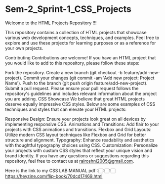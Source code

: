 # Sem-2_Sprint-1_CSS_Projects

Welcome to the HTML Projects Repository !!!

This repository contains a collection of HTML projects that showcase various web development concepts, techniques, and examples. Feel free to explore and use these projects for learning purposes or as a reference for your own projects.

Contributing
Contributions are welcome! If you have an HTML project that you would like to add to this repository, please follow these steps:

Fork the repository.
Create a new branch (git checkout -b feature/add-new-project).
Commit your changes (git commit -am 'Add new project: Project Name').
Push to the branch (git push origin feature/add-new-project).
Submit a pull request. Please ensure your pull request follows the repository's guidelines and includes relevant information about the project you are adding.
CSS Showcase
We believe that great HTML projects deserve equally impressive CSS styles. Below are some examples of CSS techniques and styles that can elevate your HTML projects:

Responsive Design: Ensure your projects look great on all devices by implementing responsive CSS.
Animations and Transitions: Add flair to your projects with CSS animations and transitions.
Flexbox and Grid Layouts: Utilize modern CSS layout techniques like Flexbox and Grid for better structure and alignment.
Typography: Enhance readability and aesthetics with thoughtful typography choices using CSS.
Customization: Personalize your projects with custom CSS styles that reflect your unique vision and brand identity.
If you have any questions or suggestions regarding this repository, feel free to contact us at rairoshni2005@gmail.com.


Here is the link to my CSS LAB MANUAL pdf
👇🏻👇🏻👇🏻
https://heyzine.com/flip-book/70dcd17469.html
